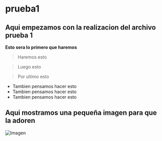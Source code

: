 # prueba1

## Aqui empezamos con la realizacion del archivo prueba 1

**Esto sera lo primero que haremos**

> Haremos esto

> Luego esto

> Por ultimo esto

* Tambien pensamos hacer esto
* Tambien pensamos hacer esto
* Tambien pensamos hacer esto

## Aqui mostramos una pequeña imagen para que la adoren

![Imagen](https://codigoesports.com/wp-content/uploads/2021/02/hu-tao-genshin-impact-1-3.jpg)
